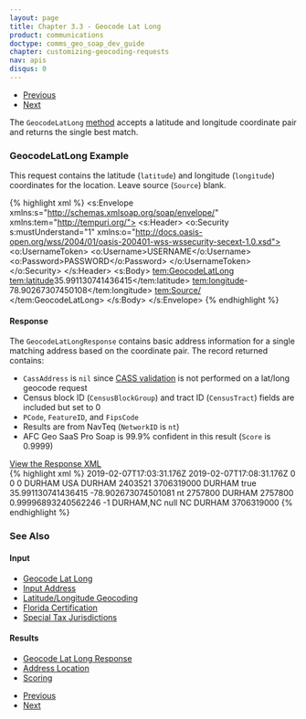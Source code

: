 ```yaml
---
layout: page
title: Chapter 3.3 - Geocode Lat Long
product: communications
doctype: comms_geo_soap_dev_guide
chapter: customizing-geocoding-requests
nav: apis
disqus: 0
---
```


<ul class="pager">
  <li class="previous"><a href="/communications/dev-guide_geo_soap/customizing-geocoding-requests/sample-requests/geocode-all-matches"><i class="glyphicon glyphicon-chevron-left"></i>Previous</a></li>
  <li class="next"><a href="/communications/dev-guide_geo_soap/customizing-geocoding-requests/sample-requests/special-tax-jurisdiction">Next<i class="glyphicon glyphicon-chevron-right"></i></a></li>
</ul>

The <code>GeocodeLatLong</code> <a class="dev-guide-link" href="/communications/dev-guide_geo_soap/getting-started/endpoints-methods#methods">method</a> accepts a latitude and longitude coordinate pair and returns the single best match.

<h3>GeocodeLatLong Example</h3>
This request contains the latitude (<code>latitude</code>) and longitude (<code>longitude</code>) coordinates for the location.  Leave source (<code>Source</code>) blank.

{% highlight xml %}
<s:Envelope xmlns:s="http://schemas.xmlsoap.org/soap/envelope/" xmlns:tem="http://tempuri.org/">
   <s:Header>
      <o:Security s:mustUnderstand="1" xmlns:o="http://docs.oasis-open.org/wss/2004/01/oasis-200401-wss-wssecurity-secext-1.0.xsd">
         <o:UsernameToken>
            <o:Username>USERNAME</o:Username>
            <o:Password>PASSWORD</o:Password>
         </o:UsernameToken>
      </o:Security>
   </s:Header>
   <s:Body>
      <tem:GeocodeLatLong>
         <tem:latitude>35.991130741436415</tem:latitude>
         <tem:longitude>-78.90267307450108</tem:longitude>
         <tem:Source/>
      </tem:GeocodeLatLong>
   </s:Body>
</s:Envelope>
{% endhighlight %}

<h4>Response</h4>
The <code>GeocodeLatLongResponse</code> contains basic address information for a single matching address based on the coordinate pair.  The record returned contains:
<ul class="dev-guide-list">
  <li><code>CassAddress</code> is <code>nil</code> since <a class="dev-guide-link" href="/communications/dev-guide_geo_soap/geocode/cass/">CASS validation</a> is not performed on a lat/long geocode request</li>
  <li>Census block ID (<code>CensusBlockGroup</code>) and tract ID (<code>CensusTract</code>) fields are included but set to 0</li>
  <li><code>PCode</code>, <code>FeatureID</code>, and <code>FipsCode</code></li>
  <li>Results are from NavTeq (<code>NetworkID</code> is <code>nt</code>)</li>
  <li>AFC Geo SaaS Pro Soap is 99.9% confident in this result (<code>Score</code> is 0.9999)</li>
</ul>

<div class="panel-group">
  <a class="dev-guide-link" data-toggle="collapse" href="#collapse1">View the Response XML</a>
  <div id="collapse1" class="panel-collapse collapse">
    <div class="panel-body">
{% highlight xml %}
<s:Envelope xmlns:s="http://schemas.xmlsoap.org/soap/envelope/" xmlns:u="http://docs.oasis-open.org/wss/2004/01/oasis-200401-wss-wssecurity-utility-1.0.xsd">
   <s:Header>
      <o:Security s:mustUnderstand="1" xmlns:o="http://docs.oasis-open.org/wss/2004/01/oasis-200401-wss-wssecurity-secext-1.0.xsd">
         <u:Timestamp u:Id="_0">
            <u:Created>2019-02-07T17:03:31.176Z</u:Created>
            <u:Expires>2019-02-07T17:08:31.176Z</u:Expires>
         </u:Timestamp>
      </o:Security>
   </s:Header>
   <s:Body>
      <GeocodeLatLongResponse xmlns="http://tempuri.org/">
         <GeocodeLatLongResult xmlns:a="http://schemas.datacontract.org/2004/07/EZGeoSaaS" xmlns:i="http://www.w3.org/2001/XMLSchema-instance">
            <a:Alternate>0</a:Alternate>
            <a:CassAddress i:nil="true"/>
            <a:CensusBlockGroup>0</a:CensusBlockGroup>
            <a:CensusTract>0</a:CensusTract>
            <a:CityName>DURHAM</a:CityName>
            <a:Country>USA</a:Country>
            <a:County>DURHAM</a:County>
            <a:ErrorMessage/>
            <a:FeatureID>2403521</a:FeatureID>
            <a:FipsCode>3706319000</a:FipsCode>
            <a:FipsPlaceName>DURHAM</a:FipsPlaceName>
            <a:Incorporated>true</a:Incorporated>
            <a:InputAddress xmlns:b="http://schemas.microsoft.com/2003/10/Serialization/Arrays">
               <b:string/>
               <b:string/>
            </a:InputAddress>
            <a:Latitude>35.991130741436415</a:Latitude>
            <a:Longitude>-78.902673074501081</a:Longitude>
            <a:NetworkID>nt</a:NetworkID>
            <a:PCode>2757800</a:PCode>
            <a:PostalCode/>
            <a:PostalCodeExtension/>
            <a:PrimaryJurisdictionName>DURHAM</a:PrimaryJurisdictionName>
            <a:PrimaryJurisdictionPCode>2757800</a:PrimaryJurisdictionPCode>
            <a:Score>0.99996893240562246</a:Score>
            <a:SecondaryUnit/>
            <a:SpecialTaxDistrictName i:nil="true"/>
            <a:SpecialTaxDistrictPCode>-1</a:SpecialTaxDistrictPCode>
            <a:StandardizedAddress xmlns:b="http://schemas.microsoft.com/2003/10/Serialization/Arrays">
               <b:string></b:string>
               <b:string>DURHAM,NC null</b:string>
            </a:StandardizedAddress>
            <a:StateName>NC</a:StateName>
            <a:StreetName/>
            <a:StreetNumber/>
            <a:TaxJurisdictionName>DURHAM</a:TaxJurisdictionName>
            <a:TimeZone/>
            <a:UnderlyingFipsCode>3706319000</a:UnderlyingFipsCode>
         </GeocodeLatLongResult>
      </GeocodeLatLongResponse>
   </s:Body>
</s:Envelope>
{% endhighlight %}
    </div>
  </div>
</div>

<h3>See Also</h3>
<h4>Input</h4>
<ul class="dev-guide-list">
  <li><a class="dev-guide-link" href="/communications/dev-guide_geo_soap/reference/geocode-lat-long/">Geocode Lat Long</a></li>
  <li><a class="dev-guide-link" href="/communications/dev-guide_geo_soap/reference/input-address/">Input Address</a></li>
  <li><a class="dev-guide-link" href="/communications/dev-guide_geo_soap/geocode/lat-long-geocoding/">Latitude/Longitude Geocoding</a></li>
  <li><a class="dev-guide-link" href="/communications/dev-guide_geo_soap/geocode/florida-certification/">Florida Certification</a></li>
  <li><a class="dev-guide-link" href="/communications/dev-guide_geo_soap/geocode/special-tax-jurisdictions/">Special Tax Jurisdictions</a></li>
</ul>

<h4>Results</h4>
<ul class="dev-guide-list">
  <li><a class="dev-guide-link" href="/communications/dev-guide_geo_soap/reference/geocode-lat-long-response/">Geocode Lat Long Response</a></li>
  <li><a class="dev-guide-link" href="/communications/dev-guide_geo_soap/reference/address-location/">Address Location</a></li>
   <li><a class="dev-guide-link" href="/communications/dev-guide_geo_soap/geocode/scoring/">Scoring</a></li>
</ul>

<ul class="pager">
  <li class="previous"><a href="/communications/dev-guide_geo_soap/customizing-geocoding-requests/sample-requests/geocode-all-matches"><i class="glyphicon glyphicon-chevron-left"></i>Previous</a></li>
  <li class="next"><a href="/communications/dev-guide_geo_soap/customizing-geocoding-requests/sample-requests/special-tax-jurisdiction">Next<i class="glyphicon glyphicon-chevron-right"></i></a></li>
</ul>